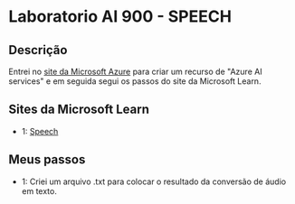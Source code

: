 # Laboratorio AI 900 - SPEECH

## Descrição

Entrei no [site da Microsoft Azure](https://speech.microsoft.com/portal) para criar um recurso de "Azure AI services" e em seguida segui os passos do site da Microsoft Learn.

## Sites da Microsoft Learn

- 1: [Speech](https://microsoftlearning.github.io/mslearn-ai-fundamentals/Instructions/Labs/09-speech.html)
## Meus passos

- 1: Criei um arquivo .txt para colocar o resultado da conversão de áudio em texto.